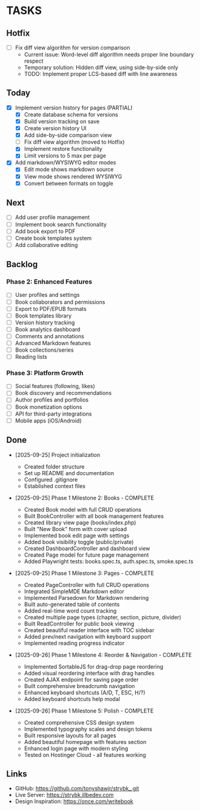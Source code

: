 # TASKS

## Hotfix
- [ ] Fix diff view algorithm for version comparison
  - Current issue: Word-level diff algorithm needs proper line boundary respect
  - Temporary solution: Hidden diff view, using side-by-side only
  - TODO: Implement proper LCS-based diff with line awareness

## Today
- [x] Implement version history for pages (PARTIAL)
  - [x] Create database schema for versions
  - [x] Build version tracking on save
  - [x] Create version history UI
  - [x] Add side-by-side comparison view
  - [ ] Fix diff view algorithm (moved to Hotfix)
  - [x] Implement restore functionality
  - [x] Limit versions to 5 max per page
- [x] Add markdown/WYSIWYG editor modes
  - [x] Edit mode shows markdown source
  - [x] View mode shows rendered WYSIWYG
  - [x] Convert between formats on toggle

## Next
- [ ] Add user profile management
- [ ] Implement book search functionality
- [ ] Add book export to PDF
- [ ] Create book templates system
- [ ] Add collaborative editing

## Backlog

### Phase 2: Enhanced Features
- [ ] User profiles and settings
- [ ] Book collaborators and permissions
- [ ] Export to PDF/EPUB formats
- [ ] Book templates library
- [ ] Version history tracking
- [ ] Book analytics dashboard
- [ ] Comments and annotations
- [ ] Advanced Markdown features
- [ ] Book collections/series
- [ ] Reading lists

### Phase 3: Platform Growth
- [ ] Social features (following, likes)
- [ ] Book discovery and recommendations
- [ ] Author profiles and portfolios
- [ ] Book monetization options
- [ ] API for third-party integrations
- [ ] Mobile apps (iOS/Android)

## Done
- [2025-09-25] Project initialization
  - Created folder structure
  - Set up README and documentation
  - Configured .gitignore
  - Established context files

- [2025-09-25] Phase 1 Milestone 2: Books - COMPLETE
  - Created Book model with full CRUD operations
  - Built BookController with all book management features
  - Created library view page (books/index.php)
  - Built "New Book" form with cover upload
  - Implemented book edit page with settings
  - Added book visibility toggle (public/private)
  - Created DashboardController and dashboard view
  - Created Page model for future page management
  - Added Playwright tests: books.spec.ts, auth.spec.ts, smoke.spec.ts

- [2025-09-25] Phase 1 Milestone 3: Pages - COMPLETE
  - Created PageController with full CRUD operations
  - Integrated SimpleMDE Markdown editor
  - Implemented Parsedown for Markdown rendering
  - Built auto-generated table of contents
  - Added real-time word count tracking
  - Created multiple page types (chapter, section, picture, divider)
  - Built ReadController for public book viewing
  - Created beautiful reader interface with TOC sidebar
  - Added prev/next navigation with keyboard support
  - Implemented reading progress indicator

- [2025-09-26] Phase 1 Milestone 4: Reorder & Navigation - COMPLETE
  - Implemented SortableJS for drag-drop page reordering
  - Added visual reordering interface with drag handles
  - Created AJAX endpoint for saving page order
  - Built comprehensive breadcrumb navigation
  - Enhanced keyboard shortcuts (A/D, T, ESC, H/?)
  - Added keyboard shortcuts help modal

- [2025-09-26] Phase 1 Milestone 5: Polish - COMPLETE
  - Created comprehensive CSS design system
  - Implemented typography scales and design tokens
  - Built responsive layouts for all pages
  - Added beautiful homepage with features section
  - Enhanced login page with modern styling
  - Tested on Hostinger Cloud - all features working

## Links

- GitHub: <https://github.com/tonyshawjr/strybk_.git>
- Live Server: <https://strybk.illbedev.com>
- Design Inspiration: <https://once.com/writebook>
